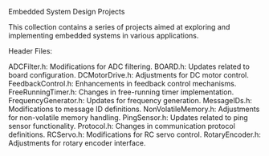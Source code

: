 Embedded System Design Projects

This collection contains a series of projects aimed at exploring and implementing embedded systems in various applications.

Header Files:

ADCFilter.h: Modifications for ADC filtering.
BOARD.h: Updates related to board configuration.
DCMotorDrive.h: Adjustments for DC motor control.
FeedbackControl.h: Enhancements in feedback control mechanisms.
FreeRunningTimer.h: Changes in free-running timer implementation.
FrequencyGenerator.h: Updates for frequency generation.
MessageIDs.h: Modifications to message ID definitions.
NonVolatileMemory.h: Adjustments for non-volatile memory handling.
PingSensor.h: Updates related to ping sensor functionality.
Protocol.h: Changes in communication protocol definitions.
RCServo.h: Modifications for RC servo control.
RotaryEncoder.h: Adjustments for rotary encoder interface.
